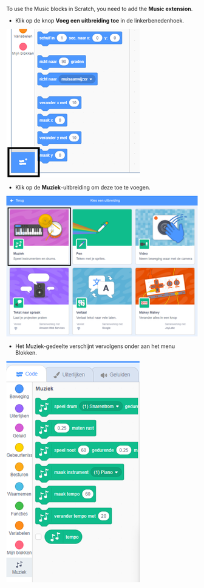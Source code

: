 To use the Music blocks in Scratch, you need to add the **Music extension**.

+ Klik op de knop **Voeg een uitbreiding toe** in de linkerbenedenhoek.

![voeg een uitbreiding toe knop gemarkeerd](images/add-extension-annotated.png)

+ Klik op de **Muziek**-uitbreiding om deze toe te voegen.

![muziekuitbreiding gemarkeerd](images/click-music-annotated.png)

+ Het Muziek-gedeelte verschijnt vervolgens onder aan het menu Blokken.

![muziekuitbreidingsblokken](images/music-extension-blocks.png)